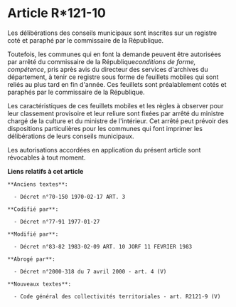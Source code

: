 # Article R*121-10

Les délibérations des conseils municipaux sont inscrites sur un registre coté et paraphé par le commissaire de la République.

Toutefois, les communes qui en font la demande peuvent être autorisées par arrêté du commissaire de la République*conditions
de forme, compétence*, pris après avis du directeur des services d'archives du département, à tenir ce registre sous forme de
feuillets mobiles qui sont reliés au plus tard en fin d'année. Ces feuillets sont préalablement cotés et paraphés par le
commissaire de la République.

Les caractéristiques de ces feuillets mobiles et les règles à observer pour leur classement provisoire et leur reliure sont
fixées par arrêté du ministre chargé de la culture et du ministre de l'intérieur. Cet arrêté peut prévoir des dispositions
particulières pour les communes qui font imprimer les délibérations de leurs conseils municipaux.

Les autorisations accordées en application du présent article sont révocables à tout moment.

**Liens relatifs à cet article**

	**Anciens textes**:

	  - Décret n°70-150 1970-02-17 ART. 3

	**Codifié par**:

	  - Décret n°77-91 1977-01-27

	**Modifié par**:

	  - Décret n°83-82 1983-02-09 ART. 10 JORF 11 FEVRIER 1983

	**Abrogé par**:

	  - Décret n°2000-318 du 7 avril 2000 - art. 4 (V)

	**Nouveaux textes**:

	  - Code général des collectivités territoriales - art. R2121-9 (V)
